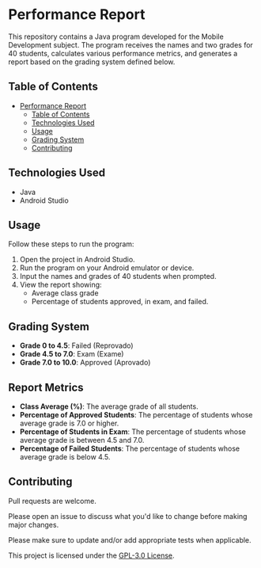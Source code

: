 # Performance Report

This repository contains a Java program developed for the Mobile Development subject. The program receives the names and two grades for 40 students, calculates various performance metrics, and generates a report based on the grading system defined below.

## Table of Contents

- [Performance Report](#performance-report)
  - [Table of Contents](#table-of-contents)
  - [Technologies Used](#technologies-used)
  - [Usage](#usage)
  - [Grading System](#grading-system)
  - [Contributing](#contributing)

## Technologies Used

- Java
- Android Studio

## Usage

Follow these steps to run the program:

1. Open the project in Android Studio.
2. Run the program on your Android emulator or device.
3. Input the names and grades of 40 students when prompted.
4. View the report showing:
   - Average class grade
   - Percentage of students approved, in exam, and failed.

## Grading System

- **Grade 0 to 4.5**: Failed (Reprovado)
- **Grade 4.5 to 7.0**: Exam (Exame)
- **Grade 7.0 to 10.0**: Approved (Aprovado)

## Report Metrics

- **Class Average (%)**: The average grade of all students.
- **Percentage of Approved Students**: The percentage of students whose average grade is 7.0 or higher.
- **Percentage of Students in Exam**: The percentage of students whose average grade is between 4.5 and 7.0.
- **Percentage of Failed Students**: The percentage of students whose average grade is below 4.5.

## Contributing

Pull requests are welcome.

Please open an issue to discuss what you'd like to change before making major changes.

Please make sure to update and/or add appropriate tests when applicable.

This project is licensed under the [GPL-3.0 License](./LICENSE).
